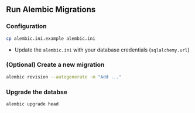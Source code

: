## Run Alembic Migrations

### Configuration

```bash
cp alembic.ini.example alembic.ini
```

- Update the `alembic.ini` with your database credentials (`sqlalchemy.url`)
### (Optional) Create a new migration

```bash
alembic revision --autogenerate -m "Add ..."
```

### Upgrade the databse

```bash
alembic upgrade head
```

